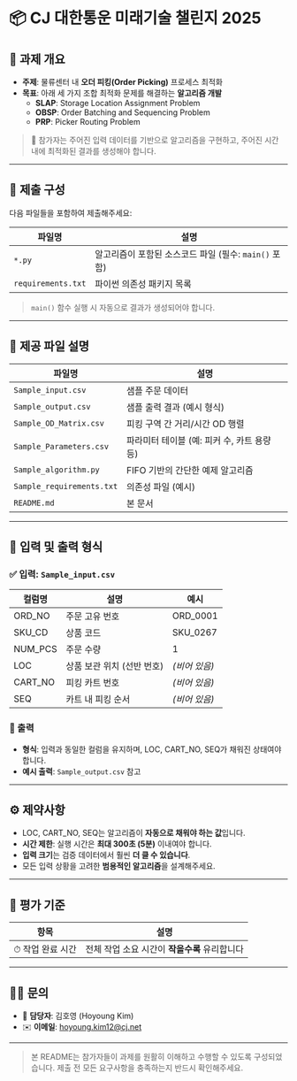 # 📦 CJ 대한통운 미래기술 챌린지 2025

## 🚀 과제 개요

- **주제**: 물류센터 내 **오더 피킹(Order Picking)** 프로세스 최적화
- **목표**: 아래 세 가지 조합 최적화 문제를 해결하는 **알고리즘 개발**
  - **SLAP**: Storage Location Assignment Problem  
  - **OBSP**: Order Batching and Sequencing Problem  
  - **PRP**: Picker Routing Problem

> 🧠 참가자는 주어진 입력 데이터를 기반으로 알고리즘을 구현하고, 주어진 시간 내에 최적화된 결과를 생성해야 합니다.

---

## 📂 제출 구성

다음 파일들을 포함하여 제출해주세요:

| 파일명                | 설명                                          |
|---------------------|---------------------------------------------|
| `*.py`              | 알고리즘이 포함된 소스코드 파일 (필수: `main()` 포함) |
| `requirements.txt`  | 파이썬 의존성 패키지 목록                    |

> `main()` 함수 실행 시 자동으로 결과가 생성되어야 합니다.

---

## 🧾 제공 파일 설명

| 파일명                  | 설명                                       |
|------------------------|--------------------------------------------|
| `Sample_input.csv`     | 샘플 주문 데이터                            |
| `Sample_output.csv`    | 샘플 출력 결과 (예시 형식)                 |
| `Sample_OD_Matrix.csv` | 피킹 구역 간 거리/시간 OD 행렬             |
| `Sample_Parameters.csv`| 파라미터 테이블 (예: 피커 수, 카트 용량 등) |
| `Sample_algorithm.py`  | FIFO 기반의 간단한 예제 알고리즘            |
| `Sample_requirements.txt`  | 의존성 파일 (예시)            |
| `README.md`            | 본 문서                                     |

---

## 📑 입력 및 출력 형식

### ✅ 입력: `Sample_input.csv`

| 컬럼명     | 설명                             | 예시        |
|------------|----------------------------------|-------------|
| ORD_NO     | 주문 고유 번호                    | ORD_0001    |
| SKU_CD     | 상품 코드                         | SKU_0267    |
| NUM_PCS    | 주문 수량                         | 1           |
| LOC        | 상품 보관 위치 (선반 번호)         | *(비어 있음)* |
| CART_NO    | 피킹 카트 번호                    | *(비어 있음)* |
| SEQ        | 카트 내 피킹 순서                 | *(비어 있음)* |

### 🧾 출력

- **형식**: 입력과 동일한 컬럼을 유지하며, LOC, CART_NO, SEQ가 채워진 상태여야 합니다.
- **예시 출력**: `Sample_output.csv` 참고

---

## ⚙️ 제약사항

- LOC, CART_NO, SEQ는 알고리즘이 **자동으로 채워야 하는 값**입니다.
- **시간 제한**: 실행 시간은 **최대 300초 (5분)** 이내여야 합니다.
- **입력 크기**는 검증 데이터에서 훨씬 **더 클 수 있습니다**.
- 모든 입력 상황을 고려한 **범용적인 알고리즘**을 설계해주세요.

---

## 🧮 평가 기준

| 항목             | 설명                                      |
|------------------|-------------------------------------------|
| ⏱ 작업 완료 시간 | 전체 작업 소요 시간이 **작을수록** 유리합니다 |

---

## 🧑‍💻 문의

- 📧 **담당자**: 김호영 (Hoyoung Kim)  
- ✉️ **이메일**: hoyoung.kim12@cj.net

---

> 본 README는 참가자들이 과제를 원활히 이해하고 수행할 수 있도록 구성되었습니다. 제출 전 모든 요구사항을 충족하는지 반드시 확인해주세요.
